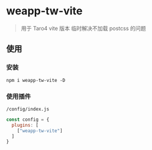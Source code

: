 # weapp-tw-vite

> 用于 Taro4 vite 版本 临时解决不加载 postcss 的问题

## 使用

### 安装
```
npm i weapp-tw-vite -D
```

### 使用插件
`/config/index.js`

```js
const config = {
  plugins: [
    ["weapp-tw-vite"]
  ]
}
```
